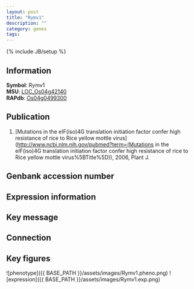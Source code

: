 ```yaml
---
layout: post
title: "Rymv1"
description: ""
category: genes
tags: 
---
```

{% include JB/setup %}

## Information
__Symbol__: Rymv1  
__MSU__: [LOC_Os04g42140](http://rice.plantbiology.msu.edu/cgi-bin/ORF_infopage.cgi?orf=LOC_Os04g42140)  
__RAPdb__: [Os04g0499300](http://rapdb.dna.affrc.go.jp/viewer/gbrowse_details/irgsp1?name=Os04g0499300)  

## Publication
1. [Mutations in the eIF(iso)4G translation initiation factor confer high resistance of rice to Rice yellow mottle virus](http://www.ncbi.nlm.nih.gov/pubmed?term=(Mutations in the eIF(iso)4G translation initiation factor confer high resistance of rice to Rice yellow mottle virus%5BTitle%5D)), 2006, Plant J.

## Genbank accession number

## Expression information

## Key message

## Connection

## Key figures
![phenotype]({{ BASE_PATH }}/assets/images/Rymv1.pheno.png)
![expression]({{ BASE_PATH }}/assets/images/Rymv1.exp.png)


